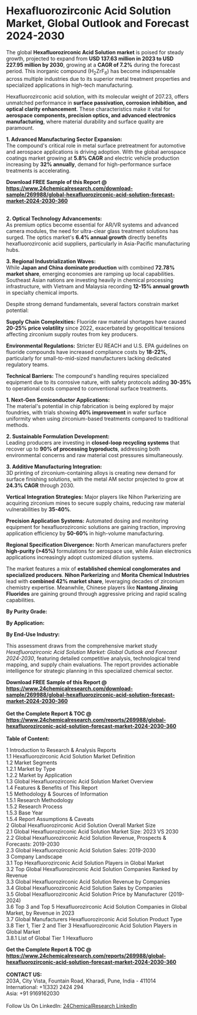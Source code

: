 <h1>Hexafluorozirconic Acid Solution Market, Global Outlook and Forecast 2024-2030</h1><p>The global <strong>Hexafluorozirconic Acid Solution market</strong> is poised for steady growth, projected to expand from <strong>USD 137.63 million in 2023 to USD 227.95 million by 2030</strong>, growing at a <strong>CAGR of 7.2%</strong> during the forecast period. This inorganic compound (H<sub>2</sub>ZrF<sub>6</sub>) has become indispensable across multiple industries due to its superior metal treatment properties and specialized applications in high-tech manufacturing.</p><p>Hexafluorozirconic acid solution, with its molecular weight of 207.23, offers unmatched performance in <strong>surface passivation, corrosion inhibition, and optical clarity enhancement</strong>. These characteristics make it vital for <strong>aerospace components, precision optics, and advanced electronics manufacturing</strong>, where material durability and surface quality are paramount.</p><p><strong>1. Advanced Manufacturing Sector Expansion:</strong><br>
The compound's critical role in metal surface pretreatment for automotive and aerospace applications is driving adoption. With the global aerospace coatings market growing at <strong>5.8% CAGR</strong> and electric vehicle production increasing by <strong>32% annually</strong>, demand for high-performance surface treatments is accelerating.</p><div><b>Download FREE Sample of this Report @ 
            <a href="https://www.24chemicalresearch.com/download-sample/269988/global-hexafluorozirconic-acid-solution-forecast-market-2024-2030-360">
            https://www.24chemicalresearch.com/download-sample/269988/global-hexafluorozirconic-acid-solution-forecast-market-2024-2030-360</a></b></div><br><p><strong>2. Optical Technology Advancements:</strong><br>
As premium optics become essential for AR/VR systems and advanced camera modules, the need for ultra-clear glass treatment solutions has surged. The optics market's <strong>6.4% annual growth</strong> directly benefits hexafluorozirconic acid suppliers, particularly in Asia-Pacific manufacturing hubs.</p><p><strong>3. Regional Industrialization Waves:</strong><br>
While <strong>Japan and China dominate production</strong> with combined <strong>72.78% market share</strong>, emerging economies are ramping up local capabilities. Southeast Asian nations are investing heavily in chemical processing infrastructure, with Vietnam and Malaysia recording <strong>12-15% annual growth</strong> in specialty chemical imports.</p><p>Despite strong demand fundamentals, several factors constrain market potential:</p><p><strong>Supply Chain Complexities:</strong> Fluoride raw material shortages have caused <strong>20-25% price volatility</strong> since 2022, exacerbated by geopolitical tensions affecting zirconium supply routes from key producers.</p><p><strong>Environmental Regulations:</strong> Stricter EU REACH and U.S. EPA guidelines on fluoride compounds have increased compliance costs by <strong>18-22%</strong>, particularly for small-to-mid-sized manufacturers lacking dedicated regulatory teams.</p><p><strong>Technical Barriers:</strong> The compound's handling requires specialized equipment due to its corrosive nature, with safety protocols adding <strong>30-35%</strong> to operational costs compared to conventional surface treatments.</p><p><strong>1. Next-Gen Semiconductor Applications:</strong><br>
The material's potential in chip fabrication is being explored by major foundries, with trials showing <strong>40% improvement</strong> in wafer surface uniformity when using zirconium-based treatments compared to traditional methods.</p><p><strong>2. Sustainable Formulation Development:</strong><br>
Leading producers are investing in <strong>closed-loop recycling systems</strong> that recover up to <strong>90% of processing byproducts</strong>, addressing both environmental concerns and raw material cost pressures simultaneously.</p><p><strong>3. Additive Manufacturing Integration:</strong><br>
3D printing of zirconium-containing alloys is creating new demand for surface finishing solutions, with the metal AM sector projected to grow at <strong>24.3% CAGR</strong> through 2030.</p><p><strong>Vertical Integration Strategies:</strong> Major players like Nihon Parkerizing are acquiring zirconium mines to secure supply chains, reducing raw material vulnerabilities by <strong>35-40%</strong>.</p><p><strong>Precision Application Systems:</strong> Automated dosing and monitoring equipment for hexafluorozirconic solutions are gaining traction, improving application efficiency by <strong>50-60%</strong> in high-volume manufacturing.</p><p><strong>Regional Specification Divergence:</strong> North American manufacturers prefer <strong>high-purity (&gt;45%)</strong> formulations for aerospace use, while Asian electronics applications increasingly adopt customized dilution systems.</p><p>The market features a mix of <strong>established chemical conglomerates and specialized producers</strong>. <strong>Nihon Parkerizing</strong> and <strong>Morita Chemical Industries</strong> lead with <strong>combined 42% market share</strong>, leveraging decades of zirconium chemistry expertise. Meanwhile, Chinese players like <strong>Nantong Jinxing Fluorides</strong> are gaining ground through aggressive pricing and rapid scaling capabilities.</p><p><strong>By Purity Grade:</strong></p><p><strong>By Application:</strong></p><p><strong>By End-Use Industry:</strong></p><p>This assessment draws from the comprehensive market study <em>Hexafluorozirconic Acid Solution Market: Global Outlook and Forecast 2024-2030</em>, featuring detailed competitive analysis, technological trend mapping, and supply chain evaluations. The report provides actionable intelligence for strategic planning in this specialized chemical sector.</p><div><b>Download FREE Sample of this Report @ 
            <a href="https://www.24chemicalresearch.com/download-sample/269988/global-hexafluorozirconic-acid-solution-forecast-market-2024-2030-360">
            https://www.24chemicalresearch.com/download-sample/269988/global-hexafluorozirconic-acid-solution-forecast-market-2024-2030-360</a></b></div><br><div><b>Get the Complete Report & TOC @ 
            <a href="https://www.24chemicalresearch.com/reports/269988/global-hexafluorozirconic-acid-solution-forecast-market-2024-2030-360">
            https://www.24chemicalresearch.com/reports/269988/global-hexafluorozirconic-acid-solution-forecast-market-2024-2030-360</a></b></div><br>
            <b>Table of Content:</b><p>1 Introduction to Research & Analysis Reports<br />
    1.1 Hexafluorozirconic Acid Solution Market Definition<br />
    1.2 Market Segments<br />
        1.2.1 Market by Type<br />
        1.2.2 Market by Application<br />
    1.3 Global Hexafluorozirconic Acid Solution Market Overview<br />
    1.4 Features & Benefits of This Report<br />
    1.5 Methodology & Sources of Information<br />
        1.5.1 Research Methodology<br />
        1.5.2 Research Process<br />
        1.5.3 Base Year<br />
        1.5.4 Report Assumptions & Caveats<br />
2 Global Hexafluorozirconic Acid Solution Overall Market Size<br />
    2.1 Global Hexafluorozirconic Acid Solution Market Size: 2023 VS 2030<br />
    2.2 Global Hexafluorozirconic Acid Solution Revenue, Prospects & Forecasts: 2019-2030<br />
    2.3 Global Hexafluorozirconic Acid Solution Sales: 2019-2030<br />
3 Company Landscape<br />
    3.1 Top Hexafluorozirconic Acid Solution Players in Global Market<br />
    3.2 Top Global Hexafluorozirconic Acid Solution Companies Ranked by Revenue<br />
    3.3 Global Hexafluorozirconic Acid Solution Revenue by Companies<br />
    3.4 Global Hexafluorozirconic Acid Solution Sales by Companies<br />
    3.5 Global Hexafluorozirconic Acid Solution Price by Manufacturer (2019-2024)<br />
    3.6 Top 3 and Top 5 Hexafluorozirconic Acid Solution Companies in Global Market, by Revenue in 2023<br />
    3.7 Global Manufacturers Hexafluorozirconic Acid Solution Product Type<br />
    3.8 Tier 1, Tier 2 and Tier 3 Hexafluorozirconic Acid Solution Players in Global Market<br />
        3.8.1 List of Global Tier 1 Hexafluoro</p><div><b>Get the Complete Report & TOC @ 
            <a href="https://www.24chemicalresearch.com/reports/269988/global-hexafluorozirconic-acid-solution-forecast-market-2024-2030-360">
            https://www.24chemicalresearch.com/reports/269988/global-hexafluorozirconic-acid-solution-forecast-market-2024-2030-360</a></b></div><br><b>CONTACT US:</b><br>
            203A, City Vista, Fountain Road, Kharadi, Pune, India - 411014<br>
            International: +1(332) 2424 294<br>
            Asia: +91 9169162030 <br><br>
            Follow Us On LinkedIn: <a href="https://www.linkedin.com/company/24chemicalresearch/">24ChemicalResearch LinkedIn</a>